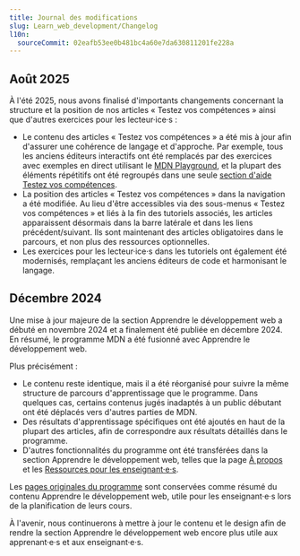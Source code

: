 ```yaml
---
title: Journal des modifications
slug: Learn_web_development/Changelog
l10n:
  sourceCommit: 02eafb53ee0b481bc4a60e7da630811201fe228a
---
```


## Août 2025

À l'été 2025, nous avons finalisé d'importants changements concernant la structure et la position de nos articles «&nbsp;Testez vos compétences&nbsp;» ainsi que d'autres exercices pour les lecteur·ice·s&nbsp;:

- Le contenu des articles «&nbsp;Testez vos compétences&nbsp;» a été mis à jour afin d'assurer une cohérence de langage et d'approche. Par exemple, tous les anciens éditeurs interactifs ont été remplacés par des exercices avec exemples en direct utilisant le [MDN Playground](/fr/play), et la plupart des éléments répétitifs ont été regroupés dans une seule [section d'aide Testez vos compétences](/fr/docs/Learn_web_development#testez_vos_compétences).
- La position des articles «&nbsp;Testez vos compétences&nbsp;» dans la navigation a été modifiée. Au lieu d'être accessibles via des sous-menus «&nbsp;Testez vos compétences&nbsp;» et liés à la fin des tutoriels associés, les articles apparaissent désormais dans la barre latérale et dans les liens précédent/suivant. Ils sont maintenant des articles obligatoires dans le parcours, et non plus des ressources optionnelles.
- Les exercices pour les lecteur·ice·s dans les tutoriels ont également été modernisés, remplaçant les anciens éditeurs de code et harmonisant le langage.

## Décembre 2024

Une mise à jour majeure de la section Apprendre le développement web a débuté en novembre 2024 et a finalement été publiée en décembre 2024. En résumé, le programme MDN a été fusionné avec Apprendre le développement web.

Plus précisément&nbsp;:

- Le contenu reste identique, mais il a été réorganisé pour suivre la même structure de parcours d'apprentissage que le programme. Dans quelques cas, certains contenus jugés inadaptés à un public débutant ont été déplacés vers d'autres parties de MDN.
- Des résultats d'apprentissage spécifiques ont été ajoutés en haut de la plupart des articles, afin de correspondre aux résultats détaillés dans le programme.
- D'autres fonctionnalités du programme ont été transférées dans la section Apprendre le développement web, telles que la page [À propos](/fr/docs/Learn_web_development/About) et les [Ressources pour les enseignant·e·s](/fr/docs/Learn_web_development/Educators).

Les [pages originales du programme](/fr/curriculum/) sont conservées comme résumé du contenu Apprendre le développement web, utile pour les enseignant·e·s lors de la planification de leurs cours.

À l'avenir, nous continuerons à mettre à jour le contenu et le design afin de rendre la section Apprendre le développement web encore plus utile aux apprenant·e·s et aux enseignant·e·s.

